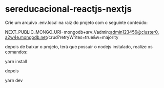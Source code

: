 # sereducacional-reactjs-nextjs

Crie um arquivo .env.local na raiz do projeto com o seguinte conteúdo:

NEXT_PUBLIC_MONGO_URI=mongodb+srv://admin:admin123456@cluster0.a2w4e.mongodb.net/crud?retryWrites=true&w=majority

depois de baixar o projeto, terá que possuir o nodejs instalado, realize os comandos:

yarn install

depois

yarn dev

